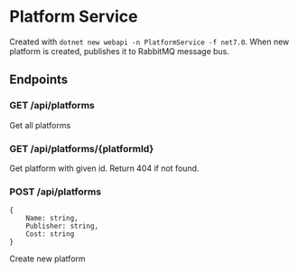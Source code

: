 # Platform Service

Created with `dotnet new webapi -n PlatformService -f net7.0`.
When new platform is created, publishes it to RabbitMQ message bus.

## Endpoints
### GET /api/platforms 
Get all platforms

### GET /api/platforms/{platformId}
Get platform with given id. Return 404 if not found.

### POST /api/platforms
```
{
    Name: string,
    Publisher: string,
    Cost: string
}
```
Create new platform